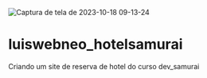 ![Captura de tela de 2023-10-18 09-13-24](https://github.com/luiswebneo/luiswebneo_hotelsamurai/assets/33734574/b2bba63c-d3cf-4df4-9504-65b3ddb20ca8)

# luiswebneo_hotelsamurai
Criando um site de reserva de hotel do curso dev_samurai
